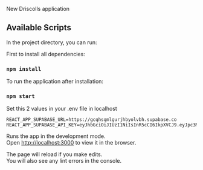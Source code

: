 New Driscolls application

## Available Scripts

In the project directory, you can run:

First to install all dependencies: 

### `npm install`

To run the application after installation:
### `npm start`

Set this 2 values in your .env file in localhost

```
REACT_APP_SUPABASE_URL=https://gcqhsqmlgurjhbyolvbh.supabase.co
REACT_APP_SUPABASE_API_KEY=eyJhbGciOiJIUzI1NiIsInR5cCI6IkpXVCJ9.eyJpc3MiOiJzdXBhYmFzZSIsInJlZiI6ImdjcWhzcW1sZ3VyamhieW9sdmJoIiwicm9sZSI6InNlcnZpY2Vfcm9sZSIsImlhdCI6MTY5ODQ4MjAyNiwiZXhwIjoyMDE0MDU4MDI2fQ.OMl0DEux0KPu6RDLmANQrl1PVV8EpXTJ4woJrOhb4js
```

Runs the app in the development mode.\
Open [http://localhost:3000](http://localhost:3000) to view it in the browser.

The page will reload if you make edits.\
You will also see any lint errors in the console.
